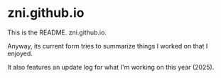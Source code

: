 # zni.github.io

This is the README. zni.github.io.

Anyway, its current form tries to summarize things I worked on that I enjoyed.

It also features an update log for what I'm working on this year (2025).
